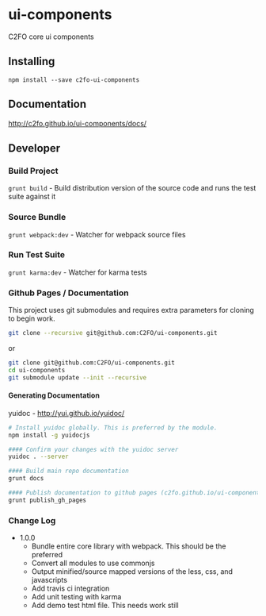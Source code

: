 # ui-components
C2FO core ui components

## Installing

`npm install --save c2fo-ui-components`

## Documentation

http://c2fo.github.io/ui-components/docs/

## Developer

### Build Project

`grunt build` - Build distribution version of the source code and runs the test suite against it

### Source Bundle

`grunt webpack:dev` - Watcher for webpack source files

### Run Test Suite

`grunt karma:dev` - Watcher for karma tests

### Github Pages / Documentation
This project uses git submodules and requires extra parameters for cloning to begin work.

```bash
git clone --recursive git@github.com:C2FO/ui-components.git
```

or

```bash    
git clone git@github.com:C2FO/ui-components.git
cd ui-components
git submodule update --init --recursive
```

#### Generating Documentation
yuidoc - http://yui.github.io/yuidoc/

```bash
# Install yuidoc globally. This is preferred by the module.
npm install -g yuidocjs
```

```bash
#### Confirm your changes with the yuidoc server
yuidoc . --server 

#### Build main repo documentation
grunt docs

#### Publish documentation to github pages (c2fo.github.io/ui-components/docs)
grunt publish_gh_pages
```

### Change Log

* 1.0.0
    * Bundle entire core library with webpack. This should be the preferred
    * Convert all modules to use commonjs
    * Output minified/source mapped versions of the less, css, and javascripts
    * Add travis ci integration
    * Add unit testing with karma
    * Add demo test html file. This needs work still